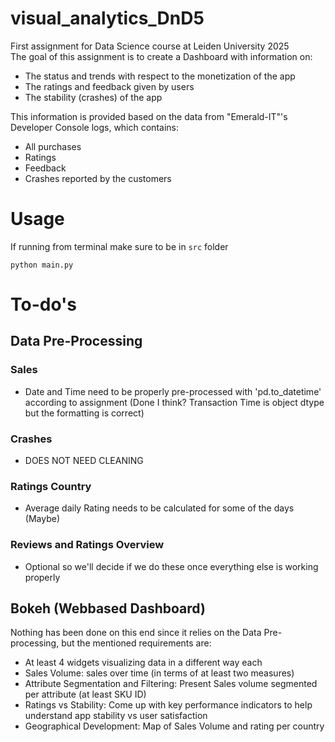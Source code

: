 # visual_analytics_DnD5
First assignment for Data Science course at Leiden University 2025  
The goal of this assignment is to create a Dashboard with information on:
- The status and trends with respect to the monetization of the app
- The ratings and feedback given by users 
- The stability (crashes) of the app  

This information is provided based on the data from "Emerald-IT"'s Developer Console logs, which contains:  
- All purchases
- Ratings
- Feedback
- Crashes reported by the customers
# Usage
If running from terminal make sure to be in `src` folder
```
python main.py
```
# To-do's
## Data Pre-Processing
### Sales 
- Date and Time need to be properly pre-processed with 'pd.to_datetime' according to assignment  (Done I think? Transaction Time is object dtype but the formatting is correct)
### Crashes
- DOES NOT NEED CLEANING
### Ratings Country
- Average daily Rating needs to be calculated for some of the days (Maybe)
### Reviews and Ratings Overview
- Optional so we'll decide if we do these once everything else is working properly
## Bokeh (Webbased Dashboard)
Nothing has been done on this end since it relies on the Data Pre-processing, but the mentioned requirements are:
- At least 4 widgets visualizing data in a different way each
- Sales Volume: sales over time (in terms of at least two measures)
- Attribute Segmentation and Filtering: Present Sales volume segmented per attribute (at least SKU ID)
- Ratings vs Stability: Come up with key performance indicators to help understand app stability vs user satisfaction
- Geographical Development: Map of Sales Volume and rating per country
